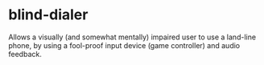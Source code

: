 # blind-dialer
Allows a visually (and somewhat mentally) impaired user to use a land-line phone, by using a fool-proof input device (game controller) and audio feedback.
